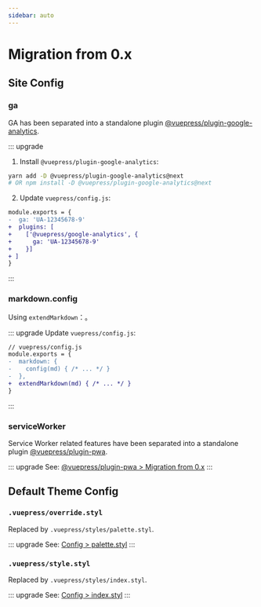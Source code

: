 ```yaml
---
sidebar: auto
---
```


# Migration from 0.x

## Site Config

### ga <Badge text="replaced"/>

GA has been separated into a standalone plugin [@vuepress/plugin-google-analytics](../plugin/official/plugin-google-analytics.md).

::: upgrade

1. Install `@vuepress/plugin-google-analytics`:

```bash
yarn add -D @vuepress/plugin-google-analytics@next
# OR npm install -D @vuepress/plugin-google-analytics@next
```

2. Update `vuepress/config.js`:

```diff
module.exports = {
-  ga: 'UA-12345678-9'
+  plugins: [
+    ['@vuepress/google-analytics', {
+      ga: 'UA-12345678-9'
+    }]
+ ]
}
```
:::

### markdown.config <Badge text="renamed"/>

Using `extendMarkdown`：。

::: upgrade
Update `vuepress/config.js`:
```diff
// vuepress/config.js
module.exports = {
-  markdown: {
-    config(md) { /* ... */ }
-  },
+  extendMarkdown(md) { /* ... */ }
}
```
:::

### serviceWorker <Badge text="replaced"/>

Service Worker related features have been separated into a standalone plugin [@vuepress/plugin-pwa](../plugin/official/plugin-pwa.md).

::: upgrade
See: [@vuepress/plugin-pwa > Migration from 0.x](../plugin/official/plugin-pwa.md#migration-from-0-x)
:::

## Default Theme Config

### `.vuepress/override.styl` <Badge text="replaced"/>

Replaced by `.vuepress/styles/palette.styl`.

::: upgrade
See: [Config > palette.styl](../config/README.md#palette-styl)
:::

### `.vuepress/style.styl` <Badge text="replaced"/>

Replaced by `.vuepress/styles/index.styl`.

::: upgrade
See: [Config > index.styl](../config/README.md#index-styl)
:::
